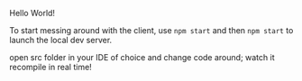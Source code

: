 Hello World!

To start messing around with the client, use `npm start` and then `npm start` to launch the local dev server.

open src folder in your IDE of choice and change code around; watch it recompile in real time!
